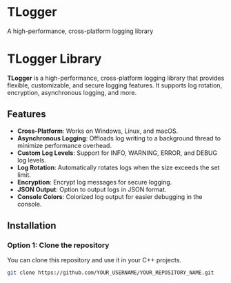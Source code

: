 # TLogger
A high-performance, cross-platform logging library

# TLogger Library

**TLogger** is a high-performance, cross-platform logging library that provides flexible, customizable, and secure logging features. It supports log rotation, encryption, asynchronous logging, and more.

## Features

- **Cross-Platform**: Works on Windows, Linux, and macOS.
- **Asynchronous Logging**: Offloads log writing to a background thread to minimize performance overhead.
- **Custom Log Levels**: Support for INFO, WARNING, ERROR, and DEBUG log levels.
- **Log Rotation**: Automatically rotates logs when the size exceeds the set limit.
- **Encryption**: Encrypt log messages for secure logging.
- **JSON Output**: Option to output logs in JSON format.
- **Console Colors**: Colorized log output for easier debugging in the console.

## Installation

### Option 1: Clone the repository

You can clone this repository and use it in your C++ projects.

```bash
git clone https://github.com/YOUR_USERNAME/YOUR_REPOSITORY_NAME.git
